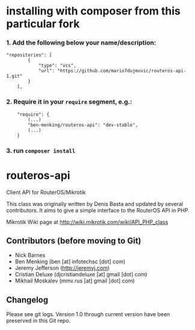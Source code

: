 # installing with composer from this particular fork
### 1. Add the following below your name/description:
```angular2html
"repositories": [
        {
            "type": "vcs",
            "url": "https://github.com/mario7dujmovic/routeros-api-1.git"
        }
    ],
```
### 2. Require it in your `require` segment, e.g.:
```angular2html
    "require": {
        (...)
        "ben-menking/routeros-api": "dev-stable",
        (...)
    }
```
### 3. run `composer install`

# routeros-api
Client API for RouterOS/Mikrotik

This class was originally written by Denis Basta and updated by several contributors.  It aims to give a simple interface to the RouterOS API in PHP.

Mikrotik Wiki page at http://wiki.mikrotik.com/wiki/API_PHP_class

## Contributors (before moving to Git)
* Nick Barnes
* Ben Menking (ben [at] infotechsc [dot] com)
* Jeremy Jefferson (http://jeremyj.com)
* Cristian Deluxe (djcristiandeluxe [at] gmail [dot] com)
* Mikhail Moskalev (mmv.rus [at] gmail [dot] com)

## Changelog

Please see git logs.  Version 1.0 through current version have been preserved in this Git repo.

